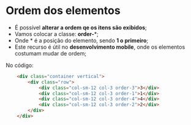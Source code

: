 # Ordem dos elementos
- É possível **alterar a ordem qe os itens são exibidos**;
- Vamos colocar a classe: **order-***;
- Onde * é a posição do elemento, sendo **1 o primeiro**;
- Este recurso é útil no **desenvolvimento mobile**, onde os elementos costumam mudar de ordem;

No código:
~~~html
    <div class="container vertical">
        <div class="row">
            <div class="col-sm-12 col-3 order-3">3</div>
            <div class="col-sm-12 col-3 order-1">1</div>
            <div class="col-sm-12 col-3 order-4">4</div>
            <div class="col-sm-12 col-3 order-2">2</div>
        </div>
    </div>
~~~